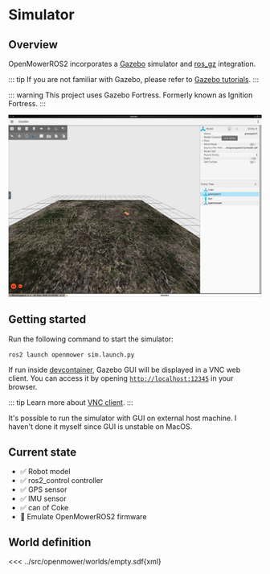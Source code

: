 # Simulator

## Overview

OpenMowerROS2 incorporates a [Gazebo](http://gazebosim.org/) simulator and [ros_gz](https://github.com/gazebosim/ros_gz) integration.

::: tip
If you are not familiar with Gazebo, please refer to [Gazebo tutorials](http://gazebosim.org/tutorials).
:::

::: warning
This project uses Gazebo Fortress. Formerly known as Ignition Fortress.
:::

![Robot simulation](assets/gazebo.jpg)

## Getting started

Run the following command to start the simulator:

```bash
ros2 launch openmower sim.launch.py
```


If run inside [devcontainer](devcontainer), Gazebo GUI will be displayed in a VNC web client. You can access it by opening [`http://localhost:12345`](http://localhost:12345) in your browser.

::: tip
Learn more about [VNC client](devcontainer#detailed).
:::

It's possible to run the simulator with GUI on external host machine. I haven't done it myself since GUI is unstable on MacOS.

## Current state

- :white_check_mark: Robot model
- :white_check_mark: ros2_control controller
- :white_check_mark: GPS sensor
- :white_check_mark: IMU sensor
- :white_check_mark: can of Coke
- :construction: Emulate OpenMowerROS2 firmware

## World definition

<<< ../src/openmower/worlds/empty.sdf{xml}

